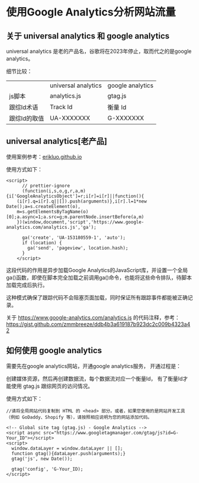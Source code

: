 # 使用Google Analytics分析网站流量

  
## 关于 universal analytics 和 google analytics  

universal analytics 是老的产品名，谷歌将在2023年停止，取而代之的是google analytics。

细节比较：

|     |     |     |
| --- | --- | --- |
|     | universal analytics | google analytics |
| js脚本 | analytics.js | gtag.js |
| 跟综Id术语 | Track Id | 衡量 Id |
| 跟综Id的取值 | UA-XXXXXXX | G-XXXXXXX |

## universal analytics[老产品] 

使用案例参考：[erikluo.github.io](https://erikluo.github.io)

使用方式如下：

```
<script>
      // prettier-ignore
      (function(i,s,o,g,r,a,m){i['GoogleAnalyticsObject']=r;i[r]=i[r]||function(){
    (i[r].q=i[r].q||[]).push(arguments)},i[r].l=1*new Date();a=s.createElement(o),
    m=s.getElementsByTagName(o)[0];a.async=1;a.src=g;m.parentNode.insertBefore(a,m)
    })(window,document,'script','https://www.google-analytics.com/analytics.js','ga');

      ga('create', 'UA-153180559-1', 'auto');
      if (location) {
        ga('send', 'pageview', location.hash);
      }
    </script>
```

这段代码的作用是异步加载Google Analytics的JavaScript库，并设置一个全局ga()函数，即使在脚本完全加载之前调用ga()命令，也能将这些命令排队，待脚本加载完成后执行。

这种模式确保了跟踪代码不会阻塞页面加载，同时保证所有跟踪事件都能被正确记录。

关于 https://www.google-analytics.com/analytics.js 的代码注释，参考：https://gist.github.com/zmmbreeze/ddb4b3a619187b923dc2c009b4323a42


## 如何使用 google analytics  


需要先在google analytics网站，开通google analytics服务， 开通过程是：

创建媒体资源，然后再创建数据流，每个数据流对应一个衡量Id， 有了衡量Id才能使用 gtag.js 跟综网页的访问情况。

使用方式如下：

```
//请将全局网站代码复制到 HTML 的 <head> 部分。或者，如果您使用的是网站开发工具（例如 GoDaddy、Shopify 等），请按照相应说明为您的网站添加代码。

<!-- Global site tag (gtag.js) - Google Analytics -->
<script async src="https://www.googletagmanager.com/gtag/js?id=G-Your_ID"></script>
<script>
  window.dataLayer = window.dataLayer || [];
  function gtag(){dataLayer.push(arguments);}
  gtag('js', new Date());

  gtag('config', 'G-Your_ID);
</script>
```